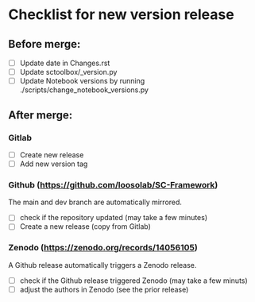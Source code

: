 # Checklist for new version release

## Before merge:
- [ ] Update date in Changes.rst
- [ ] Update sctoolbox/_version.py
- [ ] Update Notebook versions by running ./scripts/change_notebook_versions.py

## After merge:
### Gitlab
- [ ] Create new release
- [ ] Add new version tag
### Github (https://github.com/loosolab/SC-Framework)
The main and dev branch are automatically mirrored.
- [ ] check if the repository updated (may take a few minutes)
- [ ] Create a new release (copy from Gitlab)
### Zenodo (https://zenodo.org/records/14056105)
A Github release automatically triggers a Zenodo release.
- [ ] check if the Github release triggered Zenodo (may take a few minuts)
- [ ] adjust the authors in Zenodo (see the prior release)
